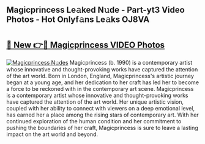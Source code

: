 ## Magicprincess Le𝚊ked N𝚞de - Part-yt3 Video Photos - Hot Onlyf𝚊ns Le𝚊ks OJ8VA

# <h2><a href="http://ab51495.deff.icu/?id=Magicprincess">🔗 New 👉🔴 Magicprincess VIDEO Photos</a></h2>

[![Magicprincess N𝚞des](https://i.imgur.com/rIISA9y.gif)](http://ab51495.deff.icu/?id=Magicprincess)
Magicprincess (b. 1990) is a contemporary artist whose innovative and thought-provoking works have captured the attention of the art world. Born in London, England, Magicprincess's artistic journey began at a young age, and her dedication to her craft has led her to become a force to be reckoned with in the contemporary art scene. Magicprincess is a contemporary artist whose innovative and thought-provoking works have captured the attention of the art world. Her unique artistic vision, coupled with her ability to connect with viewers on a deep emotional level, has earned her a place among the rising stars of contemporary art. With her continued exploration of the human condition and her commitment to pushing the boundaries of her craft, Magicprincess is sure to leave a lasting impact on the art world and beyond.
